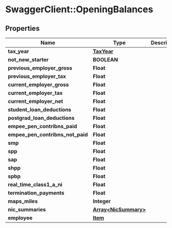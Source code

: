 # SwaggerClient::OpeningBalances

## Properties
Name | Type | Description | Notes
------------ | ------------- | ------------- | -------------
**tax_year** | [**TaxYear**](TaxYear.md) |  | [optional] 
**not_new_starter** | **BOOLEAN** |  | [optional] 
**previous_employer_gross** | **Float** |  | [optional] 
**previous_employer_tax** | **Float** |  | [optional] 
**current_employer_gross** | **Float** |  | [optional] 
**current_employer_tax** | **Float** |  | [optional] 
**current_employer_net** | **Float** |  | [optional] 
**student_loan_deductions** | **Float** |  | [optional] 
**postgrad_loan_deductions** | **Float** |  | [optional] 
**empee_pen_contribns_paid** | **Float** |  | [optional] 
**empee_pen_contribns_not_paid** | **Float** |  | [optional] 
**smp** | **Float** |  | [optional] 
**spp** | **Float** |  | [optional] 
**sap** | **Float** |  | [optional] 
**shpp** | **Float** |  | [optional] 
**spbp** | **Float** |  | [optional] 
**real_time_class1_a_ni** | **Float** |  | [optional] 
**termination_payments** | **Float** |  | [optional] 
**maps_miles** | **Integer** |  | [optional] 
**nic_summaries** | [**Array&lt;NicSummary&gt;**](NicSummary.md) |  | [optional] 
**employee** | [**Item**](Item.md) |  | [optional] 


